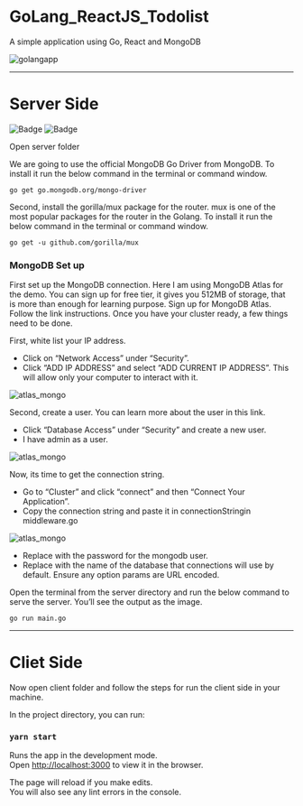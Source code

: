 # GoLang_ReactJS_Todolist


A simple application using Go, React and MongoDB

![golangapp](https://user-images.githubusercontent.com/48954255/84936872-4d409700-b0b1-11ea-9d90-c69c67742451.jpg)


_________________
# Server Side 
![Badge](https://img.shields.io/static/v1?label=Language&message=GoLang&color=blue&style=for-the-badge)
![Badge](https://img.shields.io/static/v1?label=react&message=framework&color=blue&style=for-the-badge&logo=REACT)

Open server folder

We are going to use the official MongoDB Go Driver from MongoDB.
To install it run the below command in the terminal or command window.
````
go get go.mongodb.org/mongo-driver
````

Second, install the gorilla/mux package for the router. mux is one of the most popular packages for the router in the Golang.
To install it run the below command in the terminal or command window.
````
go get -u github.com/gorilla/mux
````

### MongoDB Set up
First set up the MongoDB connection.
Here I am using MongoDB Atlas for the demo. You can sign up for free tier, it gives you 512MB of storage, that is more than enough for learning purpose.
Sign up for MongoDB Atlas. Follow the link instructions.
Once you have your cluster ready, a few things need to be done.

First, white list your IP address.

* Click on “Network Access” under “Security”.
* Click “ADD IP ADDRESS” and select “ADD CURRENT IP ADDRESS”. This will allow only your computer to interact with it.

![atlas_mongo](https://miro.medium.com/max/2000/1*C7nfL2-4BU4v2DlpuxRtow.png)

Second, create a user. You can learn more about the user in this link.

* Click “Database Access” under “Security” and create a new user.
* I have admin as a user.

![atlas_mongo](https://miro.medium.com/max/2000/1*AbdyOLCDGCDb57YKSU2sQQ.png)

Now, its time to get the connection string.

* Go to “Cluster” and click “connect” and then “Connect Your Application”.
* Copy the connection string and paste it in connectionStringin middleware.go

![atlas_mongo](https://miro.medium.com/max/2000/1*QP82h8R88HQz_ZOQ_hRS2Q.png)

* Replace <password> with the password for the mongodb user. 
* Replace <dbname> with the name of the database that connections will use by default. 
Ensure any option params are URL encoded.

Open the terminal from the server directory and run the below command to serve the server. 
You’ll see the output as the image.

````
go run main.go
````
_____________________
# Cliet Side
Now open client folder and follow the steps for run the client side in your machine.


In the project directory, you can run:

### `yarn start`

Runs the app in the development mode.<br />
Open [http://localhost:3000](http://localhost:3000) to view it in the browser.

The page will reload if you make edits.<br />
You will also see any lint errors in the console.

